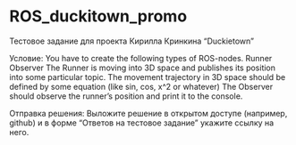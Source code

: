 # ROS_duckitown_promo
Тестовое задание для проекта Кирилла Кринкина “Duckietown”

Условие: 
You have to create the following types of ROS-nodes.
Runner              
Observer
    The Runner is moving into 3D space and publishes its position into some particular topic. The movement trajectory in 3D space should be defined by some equation (like sin, cos, x^2 or whatever)
    The Observer should observe the runner’s position and print it to the console.



Отправка решения: 
Выложите решение в открытом доступе (например, github) и в форме “Ответов на тестовое задание” укажите ссылку на него.
